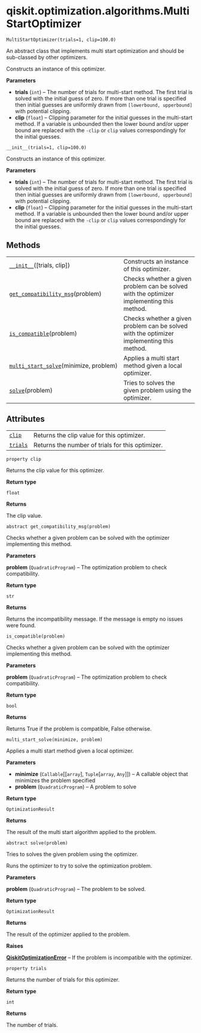 <span id="qiskit-optimization-algorithms-multistartoptimizer" />

# qiskit.optimization.algorithms.MultiStartOptimizer

<span id="undefined" />

`MultiStartOptimizer(trials=1, clip=100.0)`

An abstract class that implements multi start optimization and should be sub-classed by other optimizers.

Constructs an instance of this optimizer.

**Parameters**

*   **trials** (`int`) – The number of trials for multi-start method. The first trial is solved with the initial guess of zero. If more than one trial is specified then initial guesses are uniformly drawn from `[lowerbound, upperbound]` with potential clipping.
*   **clip** (`float`) – Clipping parameter for the initial guesses in the multi-start method. If a variable is unbounded then the lower bound and/or upper bound are replaced with the `-clip` or `clip` values correspondingly for the initial guesses.

<span id="undefined" />

`__init__(trials=1, clip=100.0)`

Constructs an instance of this optimizer.

**Parameters**

*   **trials** (`int`) – The number of trials for multi-start method. The first trial is solved with the initial guess of zero. If more than one trial is specified then initial guesses are uniformly drawn from `[lowerbound, upperbound]` with potential clipping.
*   **clip** (`float`) – Clipping parameter for the initial guesses in the multi-start method. If a variable is unbounded then the lower bound and/or upper bound are replaced with the `-clip` or `clip` values correspondingly for the initial guesses.

## Methods

|                                                                                                                                                                                          |                                                                                           |
| ---------------------------------------------------------------------------------------------------------------------------------------------------------------------------------------- | ----------------------------------------------------------------------------------------- |
| [`__init__`](#qiskit.optimization.algorithms.MultiStartOptimizer.__init__ "qiskit.optimization.algorithms.MultiStartOptimizer.__init__")(\[trials, clip])                                | Constructs an instance of this optimizer.                                                 |
| [`get_compatibility_msg`](#qiskit.optimization.algorithms.MultiStartOptimizer.get_compatibility_msg "qiskit.optimization.algorithms.MultiStartOptimizer.get_compatibility_msg")(problem) | Checks whether a given problem can be solved with the optimizer implementing this method. |
| [`is_compatible`](#qiskit.optimization.algorithms.MultiStartOptimizer.is_compatible "qiskit.optimization.algorithms.MultiStartOptimizer.is_compatible")(problem)                         | Checks whether a given problem can be solved with the optimizer implementing this method. |
| [`multi_start_solve`](#qiskit.optimization.algorithms.MultiStartOptimizer.multi_start_solve "qiskit.optimization.algorithms.MultiStartOptimizer.multi_start_solve")(minimize, problem)   | Applies a multi start method given a local optimizer.                                     |
| [`solve`](#qiskit.optimization.algorithms.MultiStartOptimizer.solve "qiskit.optimization.algorithms.MultiStartOptimizer.solve")(problem)                                                 | Tries to solves the given problem using the optimizer.                                    |

## Attributes

|                                                                                                                                    |                                                  |
| ---------------------------------------------------------------------------------------------------------------------------------- | ------------------------------------------------ |
| [`clip`](#qiskit.optimization.algorithms.MultiStartOptimizer.clip "qiskit.optimization.algorithms.MultiStartOptimizer.clip")       | Returns the clip value for this optimizer.       |
| [`trials`](#qiskit.optimization.algorithms.MultiStartOptimizer.trials "qiskit.optimization.algorithms.MultiStartOptimizer.trials") | Returns the number of trials for this optimizer. |

<span id="undefined" />

`property clip`

Returns the clip value for this optimizer.

**Return type**

`float`

**Returns**

The clip value.

<span id="undefined" />

`abstract get_compatibility_msg(problem)`

Checks whether a given problem can be solved with the optimizer implementing this method.

**Parameters**

**problem** (`QuadraticProgram`) – The optimization problem to check compatibility.

**Return type**

`str`

**Returns**

Returns the incompatibility message. If the message is empty no issues were found.

<span id="undefined" />

`is_compatible(problem)`

Checks whether a given problem can be solved with the optimizer implementing this method.

**Parameters**

**problem** (`QuadraticProgram`) – The optimization problem to check compatibility.

**Return type**

`bool`

**Returns**

Returns True if the problem is compatible, False otherwise.

<span id="undefined" />

`multi_start_solve(minimize, problem)`

Applies a multi start method given a local optimizer.

**Parameters**

*   **minimize** (`Callable`\[\[`array`], `Tuple`\[`array`, `Any`]]) – A callable object that minimizes the problem specified
*   **problem** (`QuadraticProgram`) – A problem to solve

**Return type**

`OptimizationResult`

**Returns**

The result of the multi start algorithm applied to the problem.

<span id="undefined" />

`abstract solve(problem)`

Tries to solves the given problem using the optimizer.

Runs the optimizer to try to solve the optimization problem.

**Parameters**

**problem** (`QuadraticProgram`) – The problem to be solved.

**Return type**

`OptimizationResult`

**Returns**

The result of the optimizer applied to the problem.

**Raises**

[**QiskitOptimizationError**](qiskit.optimization.QiskitOptimizationError#qiskit.optimization.QiskitOptimizationError "qiskit.optimization.QiskitOptimizationError") – If the problem is incompatible with the optimizer.

<span id="undefined" />

`property trials`

Returns the number of trials for this optimizer.

**Return type**

`int`

**Returns**

The number of trials.
